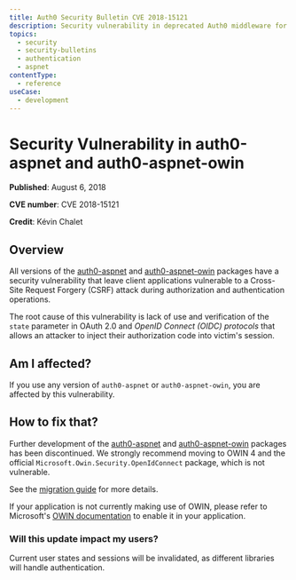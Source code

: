 ```yaml
---
title: Auth0 Security Bulletin CVE 2018-15121
description: Security vulnerability in deprecated Auth0 middleware for ASP.NET
topics:
  - security
  - security-bulletins
  - authentication
  - aspnet
contentType:
  - reference
useCase:
  - development
---
```


# Security Vulnerability in auth0-aspnet and auth0-aspnet-owin

**Published**: August 6, 2018

**CVE number**: CVE 2018-15121

**Credit**: Kévin Chalet

## Overview

All versions of the [auth0-aspnet](https://github.com/auth0/auth0-aspnet) and [auth0-aspnet-owin](https://github.com/auth0/auth0-aspnet-owin) packages have a security vulnerability that leave client applications vulnerable to a Cross-Site Request Forgery (CSRF) attack during authorization and authentication operations.

The root cause of this vulnerability is lack of use and verification of the `state` parameter in OAuth 2.0 and <dfn data-key="openid">OpenID Connect (OIDC) protocols</dfn> that allows an attacker to inject their authorization code into victim's session.

## Am I affected?

If you use any version of `auth0-aspnet` or `auth0-aspnet-owin`, you are affected by this vulnerability.

## How to fix that?

Further development of the [auth0-aspnet](https://github.com/auth0/auth0-aspnet) and [auth0-aspnet-owin](https://github.com/auth0/auth0-aspnet-owin) packages has been discontinued. We strongly recommend moving to OWIN 4 and the official `Microsoft.Owin.Security.OpenIdConnect` package, which is not vulnerable.

See the [migration guide](/quickstart/webapp/aspnet-owin/04-migrating) for more details.

If your application is not currently making use of OWIN, please refer to Microsoft's [OWIN documentation](https://docs.microsoft.com/en-us/aspnet/aspnet/overview/owin-and-katana/) to enable it in your application.

### Will this update impact my users?

Current user states and sessions will be invalidated, as different libraries will handle authentication.
